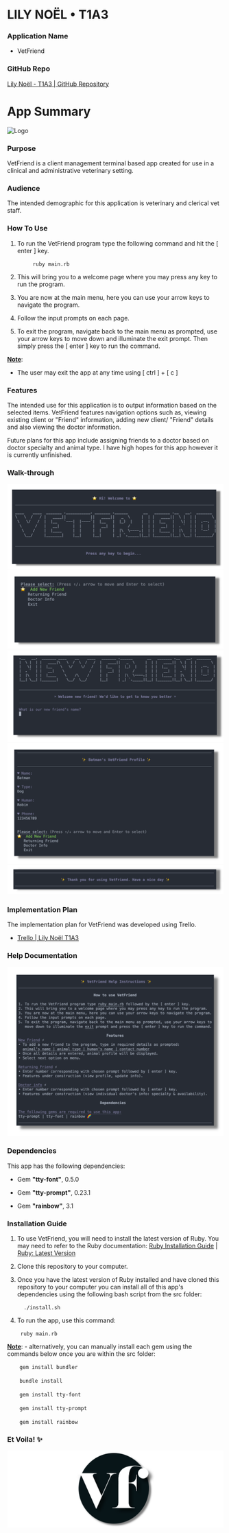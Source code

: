 
# LILY NOËL • T1A3
### Application Name
- VetFriend

### GitHub Repo
[Lily Noël - T1A3 | GitHub Repository](https://github.com/lilynoel/T1A3)

# App Summary

![Logo](./docs/T1A3.png)

### Purpose 
VetFriend is a client management terminal based app created for use in a clinical and administrative veterinary setting. 
### Audience 
The intended demographic for this application is veterinary and clerical vet staff. 

###  How To Use 
1. To run the VetFriend program type the following command and hit the [ enter ] key.

            ruby main.rb

2. This will bring you to a welcome page where you may press any key to run the program.

3. You are now at the main menu, here you can use your arrow keys to navigate the program.
   
4. Follow the input prompts on each page.

1. To exit the program, navigate back to the main menu as prompted, use your arrow keys to move down and illuminate the exit prompt. Then simply press the [ enter ] key to run the command.

<u><b>Note</b></u>:
- The user may exit the app at any time using [ ctrl ] + [ c ]
  
###  Features 
The intended use for this application is to output information based on the selected items. VetFriend features navigation options such as, viewing existing client or "Friend" information, adding new client/ "Friend" details and also viewing the doctor information.

Future plans for this app include assigning friends to a doctor based on doctor specialty and animal type. I have high hopes for this app however it is currently unfinished. 

### Walk-through

![WelcomePage](./docs/welcome.png)
![MainMenu](./docs/main-menu.png)
![NewFriend](./docs/new-friend.png)
![Profile](./docs/profile.png)
![ThankYou](./docs/thankyou.png)

### Implementation Plan 
The implementation plan for VetFriend was developed using Trello. 
- [Trello | Lily Noël T1A3](https://trello.com/b/Lw1CPssH/t1a3)

### Help Documentation
![HelpInfo](./docs/help-screen.png)

### Dependencies 
This app has the following dependencies:

- Gem <b>"tty-font"</b>, 0.5.0

- Gem <b>"tty-prompt"</b>, 0.23.1

- Gem <b>"rainbow"</b>, 3.1

### Installation Guide 

1. To use VetFriend, you will need to install the latest version of Ruby. You may need to refer to the Ruby documentation:  [Ruby Installation Guide](https://www.ruby-lang.org/en/documentation/installation/) | [Ruby: Latest Version](https://www.ruby-lang.org/en/)

2. Clone this repository to your computer. 

3. Once you have the latest version of Ruby installed and have cloned this repository to your computer you can install all of this app's dependencies using the following bash script from the src folder:
        
         ./install.sh

4. To run the app, use this command:
            
        ruby main.rb

<u><b>Note</b></u>:
        - alternatively, you can manually install each gem using the commands below once you are within the src folder:

        gem install bundler 

        bundle install 

        gem install tty-font

        gem install tty-prompt

        gem install rainbow


### Et Voila! ✨
![Logo](./docs/vf.png) 

<br>
<br>

